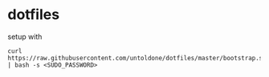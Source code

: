 dotfiles
========

setup with

    curl https://raw.githubusercontent.com/untoldone/dotfiles/master/bootstrap.sh | bash -s <SUDO_PASSWORD>
